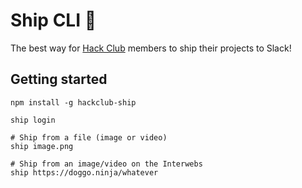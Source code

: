 # Ship CLI 🚀

The best way for [Hack Club](https://hackclub.com) members to ship their projects to Slack!

## Getting started

```
npm install -g hackclub-ship

ship login

# Ship from a file (image or video)
ship image.png

# Ship from an image/video on the Interwebs
ship https://doggo.ninja/whatever
```